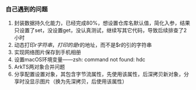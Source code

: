 ### 自己遇到的问题

1. 封装数据持久化能力，已经完成80%，想设置仓库名默认值，简化入参，结果只设置了set，没设置get，没认真测试，继续写其它代码，导致后续排查了2小时
2. 动态打印$r字符串，打印的是$r的地址，而不是$r的引的字符串
3. 实现网络图片保存到手机相册
4. 设置macOS环境变量——zsh: command not found: hdc
5. ArkTS两对象合并问题
6. 分享配置设置对象，其包含字节流属性，先使用该属性，后深拷贝新对象，分享时没显示图片（换为先深拷贝，后使用该属性）
